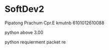 # SoftDev2

Pipatong Prachum Cpr.E kmutnb 6101012610088

python above 3.00 

python requierment packet 
re 
    
    

